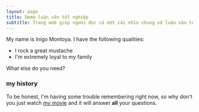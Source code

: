 ```yaml
---
layout: page
title: Demo luận văn tốt nghiệp
subtitle: Trang web giúp người đọc có một cái nhìn chung về luận văn tốt nghiệp của nhóm
---
```


My name is Inigo Montoya. I have the following qualities:

- I rock a great mustache
- I'm extremely loyal to my family

What else do you need?

### my history

To be honest, I'm having some trouble remembering right now, so why don't you just watch [my movie](http://en.wikipedia.org/wiki/The_Princess_Bride_%28film%29) and it will answer **all** your questions.
